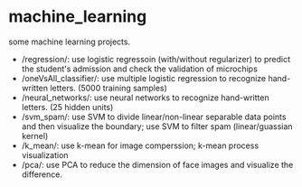 # machine_learning
some machine learning projects.
* /regression/: use logistic regressoin (with/without regularizer) to predict the student's admission and check the validation of microchips
* /oneVsAll_classifier/: use multiple logistic regression to recognize hand-written letters. (5000 training samples)
* /neural_networks/: use neural networks to recognize hand-written letters. (25 hidden units)
* /svm_spam/: use SVM to divide linear/non-linear separable data points and then visualize the boundary; use SVM to filter spam (linear/guassian kernel)
* /k_mean/: use k-mean for image comperssion; k-mean process visualization
* /pca/: use PCA to reduce the dimension of face images and visualize the difference.
